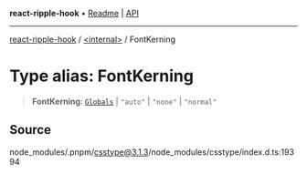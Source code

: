 **react-ripple-hook** • [Readme](../../README.md) \| [API](../../globals.md)

---

[react-ripple-hook](../../README.md) / [\<internal\>](../README.md) / FontKerning

# Type alias: FontKerning

> **FontKerning**: [`Globals`](Globals.md) \| `"auto"` \| `"none"` \| `"normal"`

## Source

node_modules/.pnpm/csstype@3.1.3/node_modules/csstype/index.d.ts:19394
